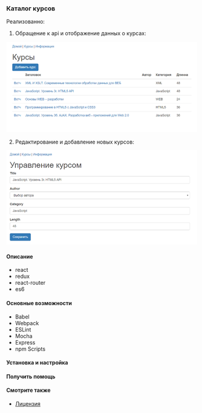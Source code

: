 ### Каталог курсов

Реализованно:

1. Обращение к api и отображение данных о курсах:

![](./1.png "stack")

2. Редактирование и добавление новых курсов:

![](./2.png "stack")

#### Описание
* react
* redux
* react-router
* es6

#### Основные возможности
* Babel
* Webpack
* ESLint
* Mocha
* Express
* npm Scripts

#### Установка и настройка

#### Получить помощь

#### Смотрите также
* [Лицензия](./LICENSE.md)
